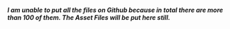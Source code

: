 ##### I am unable to put all the files on Github because in total there are more than 100 of them. The Asset Files will be put here still.
